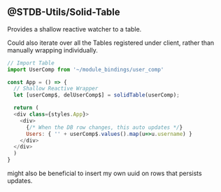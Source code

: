 ## @STDB-Utils/Solid-Table

Provides a shallow reactive watcher to a table.

Could also iterate over all the Tables registered under client,
rather than manually wrapping individually.

```js
// Import Table
import UserComp from '~/module_bindings/user_comp'

const App = () => {
  // Shallow Reactive Wrapper
  let [userComp$, delUserComp$] = solidTable(userComp);

  return (
  <div class={styles.App}>
    <div>
      {/* When the DB row changes, this auto updates */}
      Users: { '' + userComp$.values().map(u=>u.username) }
    </div>
  </div>
  )
}
```

might also be beneficial to insert my own uuid on rows that persists updates.